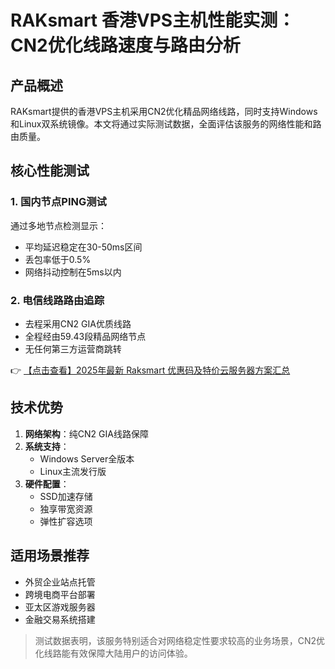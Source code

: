 # RAKsmart 香港VPS主机性能实测：CN2优化线路速度与路由分析

## 产品概述
RAKsmart提供的香港VPS主机采用CN2优化精品网络线路，同时支持Windows和Linux双系统镜像。本文将通过实际测试数据，全面评估该服务的网络性能和路由质量。

## 核心性能测试

### 1. 国内节点PING测试
通过多地节点检测显示：
- 平均延迟稳定在30-50ms区间
- 丢包率低于0.5%
- 网络抖动控制在5ms以内

### 2. 电信线路路由追踪
- 去程采用CN2 GIA优质线路
- 全程经由59.43段精品网络节点
- 无任何第三方运营商跳转

👉 [【点击查看】2025年最新 Raksmart 优惠码及特价云服务器方案汇总](https://bit.ly/raksmart)

## 技术优势
1. **网络架构**：纯CN2 GIA线路保障
2. **系统支持**：
   - Windows Server全版本
   - Linux主流发行版
3. **硬件配置**：
   - SSD加速存储
   - 独享带宽资源
   - 弹性扩容选项

## 适用场景推荐
- 外贸企业站点托管
- 跨境电商平台部署
- 亚太区游戏服务器
- 金融交易系统搭建

> 测试数据表明，该服务特别适合对网络稳定性要求较高的业务场景，CN2优化线路能有效保障大陆用户的访问体验。